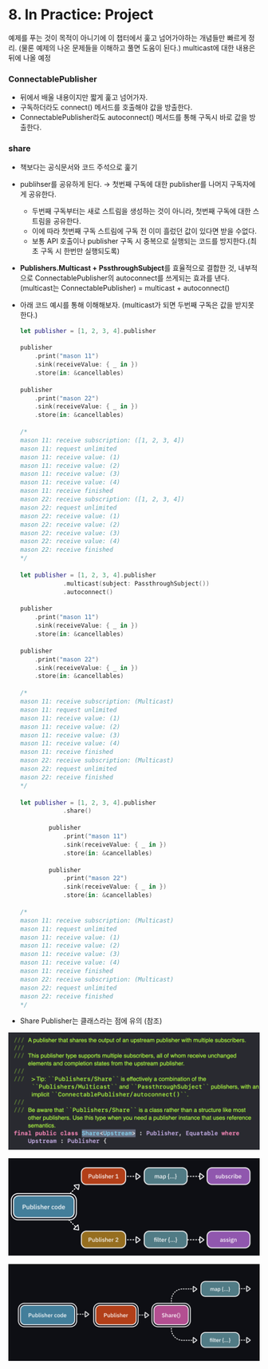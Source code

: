 # 8. In Practice: Project

예제를 푸는 것이 목적이 아니기에 이 챕터에서 훑고 넘어가야하는 개념들만 빠르게 정리. (물론 예제의 나온 문제들을 이해하고 풀면 도움이 된다.) multicast에 대한 내용은 뒤에 나올 예정

### ConnectablePublisher

- 뒤에서 배울 내용이지만 짧게 훑고 넘어가자.
- 구독하더라도 connect() 메서드를 호출해야 값을 방출한다.
- ConnectablePublisher라도 autoconnect() 메서드를 통해 구독시 바로 값을 방출한다.

### share

- 책보다는 공식문서와 코드 주석으로 훑기
- publihser를 공유하게 된다. → 첫번째 구독에 대한 publisher를 나머지 구독자에게 공유한다.
    - 두번째 구독부터는 새로 스트림을 생성하는 것이 아니라, 첫번째 구독에 대한 스트림을 공유한다.
    - 이에 따라 첫번째 구독 스트림에 구독 전 이미 흘렀던 값이 있다면 받을 수없다.
    - 보통 API 호출이나 publisher 구독 시 중복으로 실행되는 코드를 방지한다.(최초 구독 시 한번만 실행되도록)
- **Publishers.Multicast + PssthroughSubject**를 효율적으로 결합한 것, 내부적으로 ConnectablePublisher의 autoconnect를 쓰게되는 효과를 낸다. (multicast는 ConnectablePublisher) = multicast + autoconnect()
- 아래 코드 예시를 통해 이해해보자. (multicast가 되면 두번째 구독은 값을 받지못한다.)
    
    ```swift
    let publisher = [1, 2, 3, 4].publisher
            
    publisher
        .print("mason 11")
        .sink(receiveValue: { _ in })
        .store(in: &cancellables)
    
    publisher
        .print("mason 22")
        .sink(receiveValue: { _ in })
        .store(in: &cancellables)
    
    /*
    mason 11: receive subscription: ([1, 2, 3, 4])
    mason 11: request unlimited
    mason 11: receive value: (1)
    mason 11: receive value: (2)
    mason 11: receive value: (3)
    mason 11: receive value: (4)
    mason 11: receive finished
    mason 22: receive subscription: ([1, 2, 3, 4])
    mason 22: request unlimited
    mason 22: receive value: (1)
    mason 22: receive value: (2)
    mason 22: receive value: (3)
    mason 22: receive value: (4)
    mason 22: receive finished
    */
    
    let publisher = [1, 2, 3, 4].publisher
                .multicast(subject: PassthroughSubject())
                .autoconnect()
            
    publisher
        .print("mason 11")
        .sink(receiveValue: { _ in })
        .store(in: &cancellables)
    
    publisher
        .print("mason 22")
        .sink(receiveValue: { _ in })
        .store(in: &cancellables)
    
    /*
    mason 11: receive subscription: (Multicast)
    mason 11: request unlimited
    mason 11: receive value: (1)
    mason 11: receive value: (2)
    mason 11: receive value: (3)
    mason 11: receive value: (4)
    mason 11: receive finished
    mason 22: receive subscription: (Multicast)
    mason 22: request unlimited
    mason 22: receive finished
    */
    
    let publisher = [1, 2, 3, 4].publisher
                .share()
            
            publisher
                .print("mason 11")
                .sink(receiveValue: { _ in })
                .store(in: &cancellables)
            
            publisher
                .print("mason 22")
                .sink(receiveValue: { _ in })
                .store(in: &cancellables)
    
    /*
    mason 11: receive subscription: (Multicast)
    mason 11: request unlimited
    mason 11: receive value: (1)
    mason 11: receive value: (2)
    mason 11: receive value: (3)
    mason 11: receive value: (4)
    mason 11: receive finished
    mason 22: receive subscription: (Multicast)
    mason 22: request unlimited
    mason 22: receive finished
    */
    ```
    
- Share Publisher는 클래스라는 점에 유의 (참조)

![Untitled](8%20In%20Practice%20Project%207158bae8d64f4e5380c5cdc33c0200e1/Untitled.png)

![Untitled](8%20In%20Practice%20Project%207158bae8d64f4e5380c5cdc33c0200e1/Untitled%201.png)

![Untitled](8%20In%20Practice%20Project%207158bae8d64f4e5380c5cdc33c0200e1/Untitled%202.png)